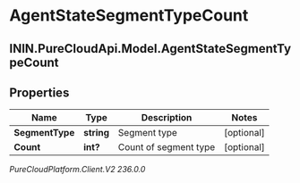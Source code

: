 # AgentStateSegmentTypeCount

## ININ.PureCloudApi.Model.AgentStateSegmentTypeCount

## Properties

|Name | Type | Description | Notes|
|------------ | ------------- | ------------- | -------------|
| **SegmentType** | **string** | Segment type | [optional] |
| **Count** | **int?** | Count of segment type | [optional] |



_PureCloudPlatform.Client.V2 236.0.0_
